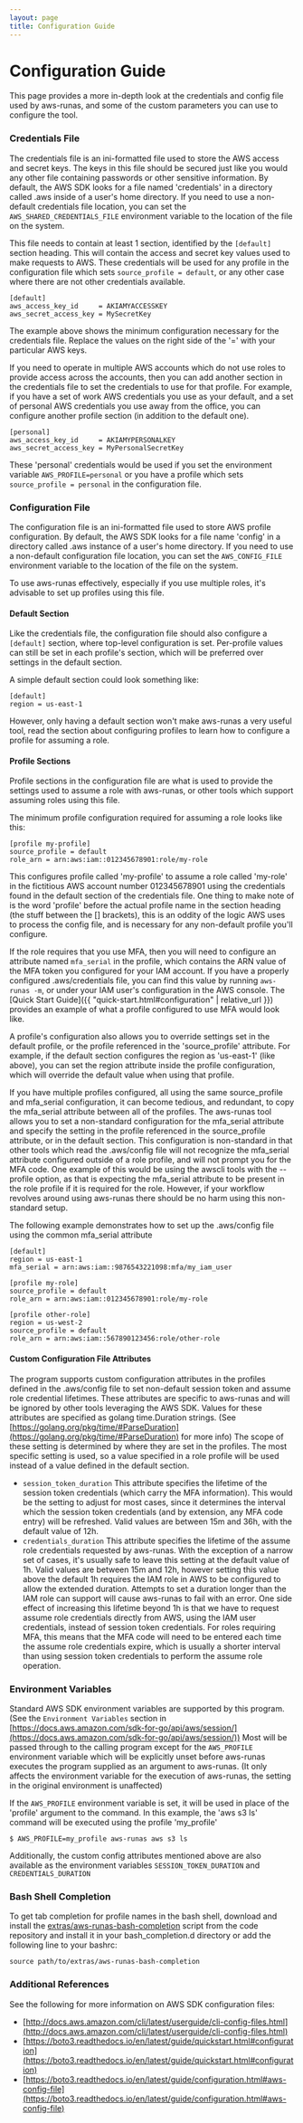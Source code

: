 ```yaml
---
layout: page
title: Configuration Guide
---
```

# Configuration Guide
This page provides a more in-depth look at the credentials and config file used by aws-runas, and some of the
custom parameters you can use to configure the tool.


### Credentials File
The credentials file is an ini-formatted file used to store the AWS access and secret keys.  The keys in this file should
be secured just like you would any other file containing passwords or other sensitive information.  By default, the AWS
SDK looks for a file named 'credentials' in a directory called .aws inside of a user's home directory.  If you need to
use a non-default credentials file location, you can set the `AWS_SHARED_CREDENTIALS_FILE` environment variable to the
location of the file on the system.

This file needs to contain at least 1 section, identified by the `[default]` section heading. This will contain the
access and secret key values used to make requests to AWS.  These credentials will be used for any profile in the
configuration file which sets `source_profile = default`, or any other case where there are not other credentials available.

```text
[default]
aws_access_key_id     = AKIAMYACCESSKEY
aws_secret_access_key = MySecretKey
```

The example above shows the minimum configuration necessary for the credentials file.  Replace the values on the right
side of the '=' with your particular AWS keys.

If you need to operate in multiple AWS accounts which do not use roles to provide access across the accounts, then you
can add another section in the credentials file to set the credentials to use for that profile. For example, if you have
a set of work AWS credentials you use as your default, and a set of personal AWS credentials you use away from the office,
you can configure another profile section (in addition to the default one).

```text
[personal]
aws_access_key_id     = AKIAMYPERSONALKEY
aws_secret_access_key = MyPersonalSecretKey
```

These 'personal' credentials would be used if you set the environment variable `AWS_PROFILE=personal` or you have a
profile which sets `source_profile = personal` in the configuration file.


### Configuration File
The configuration file is an ini-formatted file used to store AWS profile configuration. By default, the AWS SDK looks
for a file name 'config' in a directory called .aws instance of a user's home directory. If you need to use a non-default
configuration file location, you can set the `AWS_CONFIG_FILE` environment variable to the location of the file on the
system.

To use aws-runas effectively, especially if you use multiple roles, it's advisable to set up profiles using this file.


#### Default Section
Like the credentials file, the configuration file should also configure a `[default]` section, where top-level
configuration is set.  Per-profile values can still be set in each profile's section, which will be preferred over
settings in the default section.

A simple default section could look something like:

```text
[default]
region = us-east-1
```

However, only having a default section won't make aws-runas a very useful tool, read the section about configuring profiles
to learn how to configure a profile for assuming a role.

#### Profile Sections
Profile sections in the configuration file are what is used to provide the settings used to assume a role with aws-runas,
or other tools which support assuming roles using this file.

The minimum profile configuration required for assuming a role looks like this:

```text
[profile my-profile]
source_profile = default
role_arn = arn:aws:iam::012345678901:role/my-role
```

This configures profile called 'my-profile' to assume a role called 'my-role' in the fictitious AWS account number
012345678901 using the credentials found in the default section of the credentials file.  One thing to make note of is
the word 'profile' before the actual profile name in the section heading (the stuff between the [] brackets), this is an
oddity of the logic AWS uses to process the config file, and is necessary for any non-default profile you'll configure.

If the role requires that you use MFA, then you will need to configure an attribute named `mfa_serial` in the profile,
which contains the ARN value of the MFA token you configured for your IAM account. If you have a properly configured
.aws/credentials file, you can find this value by running `aws-runas -m`, or under your IAM user's configuration in the
AWS console.  The [Quick Start Guide]({{ "quick-start.html#configuration" | relative_url }}) provides an example of what
a profile configured to use MFA would look like.

A profile's configuration also allows you to override settings set in the default profile, or the profile referenced in
the 'source_profile' attribute. For example, if the default section configures the region as 'us-east-1' (like above),
you can set the region attribute inside the profile configuration, which will override the default value when using that
profile.

If you have multiple profiles configured, all using the same source_profile and mfa_serial configuration, it can become
tedious, and redundant, to copy the mfa_serial attribute between all of the profiles. The aws-runas tool allows you to
set a non-standard configuration for the mfa_serial attribute and specify the setting in the profile referenced in the
source_profile attribute, or in the default section. This configuration is non-standard in that other tools which read
the .aws/config file will not recognize the mfa_serial attribute configured outside of a role profile, and will not prompt
you for the MFA code. One example of this would be using the awscli tools with the --profile option, as that is expecting
the mfa_serial attribute to be present in the role profile if it is required for the role. However, if your workflow
revolves around using aws-runas there should be no harm using this non-standard setup.

The following example demonstrates how to set up the .aws/config file using the common mfa_serial attribute

```text
[default]
region = us-east-1
mfa_serial = arn:aws:iam::9876543221098:mfa/my_iam_user

[profile my-role]
source_profile = default
role_arn = arn:aws:iam::012345678901:role/my-role

[profile other-role]
region = us-west-2
source_profile = default
role_arn = arn:aws:iam::567890123456:role/other-role
```


#### Custom Configuration File Attributes
The program supports custom configuration attributes in the profiles defined in the .aws/config file to set non-default
session token and assume role credential lifetimes. These attributes are specific to aws-runas and will be ignored by
other tools leveraging the AWS SDK. Values for these attributes are specified as golang time.Duration strings.
(See [https://golang.org/pkg/time/#ParseDuration](https://golang.org/pkg/time/#ParseDuration) for more info)  The scope
of these setting is determined by where they are set in the profiles.  The most specific setting is used, so a value
specified in a role profile will be used instead of a value defined in the default section.

  * `session_token_duration` This attribute specifies the lifetime of the session token credentials (which carry the MFA information).
    This would be the setting to adjust for most cases, since it determines the interval which the session token credentials
    (and by extension, any MFA code entry) will be refreshed.  Valid values are between 15m and 36h, with the default
    value of 12h.
  * `credentials_duration` This attribute specifies the lifetime of the assume role credentials requested by aws-runas.
    With the exception of a narrow set of cases, it's usually safe to leave this setting at the default value of 1h. Valid
    values are between 15m and 12h, however setting this value above the default 1h requires the IAM role in AWS to be
    configured to allow the extended duration. Attempts to set a duration longer than the IAM role can support will cause
    aws-runas to fail with an error. One side effect of increasing this lifetime beyond 1h is that we have to request
    assume role credentials directly from AWS, using the IAM user credentials, instead of session token credentials. For
    roles requiring MFA, this means that the MFA code will need to be entered each time the assume role credentials expire,
    which is usually a shorter interval than using session token credentials to perform the assume role operation.


### Environment Variables
Standard AWS SDK environment variables are supported by this program. (See the `Environment Variables` section in 
[https://docs.aws.amazon.com/sdk-for-go/api/aws/session/](https://docs.aws.amazon.com/sdk-for-go/api/aws/session/))
Most will be passed through to the calling program except for the `AWS_PROFILE` environment variable which will be explicitly
unset before aws-runas executes the program supplied as an argument to aws-runas. (It only affects the environment
variable for the execution of aws-runas, the setting in the original environment is unaffected)

If the `AWS_PROFILE` environment variable is set, it will be used in place of the 'profile' argument to the command. In
this example, the 'aws s3 ls' command will be executed using the profile 'my_profile'

```text
$ AWS_PROFILE=my_profile aws-runas aws s3 ls
```

Additionally, the custom config attributes mentioned above are also available as the environment variables
`SESSION_TOKEN_DURATION` and `CREDENTIALS_DURATION`


### Bash Shell Completion
To get tab completion for profile names in the bash shell, download and install the
<a href="{{ site.github.repository_url}}/blob/master/extras/aws-runas-bash-completion" target="_blank" download>extras/aws-runas-bash-completion</a>
script from the code repository and install it in your bash_completion.d directory or add the following line to your bashrc:

```text
source path/to/extras/aws-runas-bash-completion
```


### Additional References
See the following for more information on AWS SDK configuration files:

  * [http://docs.aws.amazon.com/cli/latest/userguide/cli-config-files.html](http://docs.aws.amazon.com/cli/latest/userguide/cli-config-files.html)
  * [https://boto3.readthedocs.io/en/latest/guide/quickstart.html#configuration](https://boto3.readthedocs.io/en/latest/guide/quickstart.html#configuration)
  * [https://boto3.readthedocs.io/en/latest/guide/configuration.html#aws-config-file](https://boto3.readthedocs.io/en/latest/guide/configuration.html#aws-config-file)
